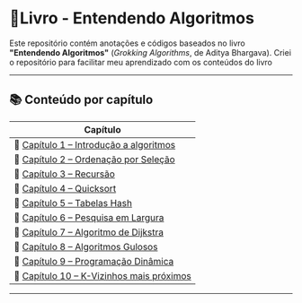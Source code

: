 # 🧾Livro - Entendendo Algoritmos 

Este repositório contém anotações e códigos baseados no livro **"Entendendo Algoritmos"** (*Grokking Algorithms*, de Aditya Bhargava). Criei o repositório para facilitar meu aprendizado com os conteúdos do livro

---

## 📚 Conteúdo por capítulo


| Capítulo |
|----------|
| 📘 [Capítulo 1 – Introdução a algoritmos](./01-introducao_algoritmos) |
| 📘 [Capítulo 2 – Ordenação por Seleção](./02-ordenacao_por_selecao) |
| 📘 [Capítulo 3 – Recursão](./03-recursao) |
| 📘 [Capítulo 4 – Quicksort](./04-quicksort) |
| 📘 [Capítulo 5 – Tabelas Hash](./05-tabelas_hash) |
| 📘 [Capítulo 6 – Pesquisa em Largura](./06-pesquisa_em_largura) |
| 📘 [Capítulo 7 – Algoritmo de Dijkstra](./07-algoritmo_de_dijkstra/) |
| 📘 [Capítulo 8 – Algoritmos Gulosos](./08-algoritmos_gulosos/) |
| 📘 [Capítulo 9 – Programação Dinâmica](./09-programacao_dinamica/) |
| 📘 [Capítulo 10 – K-Vizinhos mais próximos](./10-k-vizinhos_mais_proximos/) |
---

